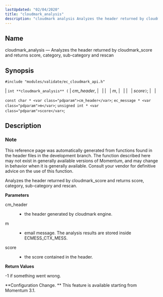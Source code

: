 ```yaml
---
lastUpdated: "02/04/2020"
title: "cloudmark_analysis"
description: "cloudmark analysis Analyzes the header returned by cloudmark score and returns score category sub category and rescan int cloudmark analysis cm header m score const char cm header ec message m unsigned int score This reference page was automatically generated from functions found in the header files in the development..."
---
```


<a name="apis.cloudmark_analysis"></a> 
## Name

cloudmark_analysis — Analyzes the header returned by cloudmark_score and returns score, category, sub-category and rescan

## Synopsis

`#include "modules/validate/ec_cloudmark_api.h"`

| `int **cloudmark_analysis** (` | <var class="pdparam">cm_header</var>, |   |
|   | <var class="pdparam">m</var>, |   |
|   | <var class="pdparam">score</var>`)`; |   |

`const char * <var class="pdparam">cm_header</var>`;
`ec_message * <var class="pdparam">m</var>`;
`unsigned int * <var class="pdparam">score</var>`;<a name="idp47020528"></a> 
## Description

### Note

This reference page was automatically generated from functions found in the header files in the development branch. The function described here may not exist in generally available versions of Momentum, and may change in behavior when it is generally available. Consult your vendor for definitive advice on the use of this function.

Analyzes the header returned by cloudmark_score and returns score, category, sub-category and rescan.

**<a name="idp47023456"></a> Parameters**

<dl class="variablelist">

<dt>cm_header</dt>

<dd>

- the header generated by cloudmark engine.

</dd>

<dt>m</dt>

<dd>

- email message. The analysis results are stored inside ECMESS_CTX_MESS.

</dd>

<dt>score</dt>

<dd>

- the score contained in the header.

</dd>

</dl>

**<a name="idp47029952"></a> Return Values**

-1 if something went wrong.

**Configuration Change. ** This feature is available starting from Momentum 3.1.